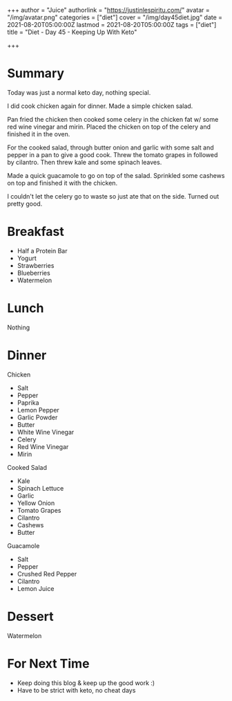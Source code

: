 +++
author = "Juice"
authorlink = "https://justinlespiritu.com/"
avatar = "/img/avatar.png"
categories = ["diet"]
cover = "/img/day45diet.jpg"
date = 2021-08-20T05:00:00Z
lastmod = 2021-08-20T05:00:00Z
tags = ["diet"]
title = "Diet - Day 45 - Keeping Up With Keto"

+++
# Summary

Today was just a normal keto day, nothing special.

I did cook chicken again for dinner.  Made a simple chicken salad.

Pan fried the chicken then cooked some celery in the chicken fat w/ some red wine vinegar and mirin.  Placed the chicken on top of the celery and finished it in the oven.

For the cooked salad, through butter onion and garlic with some salt and pepper in a pan to give a good cook.  Threw the tomato grapes in followed by cilantro.  Then threw kale and some spinach leaves.

Made a quick guacamole to go on top of the salad.  Sprinkled some cashews on top and finished it with the chicken.  

I couldn't let the celery go to waste so just ate that on the side.  Turned out pretty good.

# Breakfast

* Half a Protein Bar
* Yogurt
* Strawberries
* Blueberries
* Watermelon

# Lunch

Nothing

# Dinner

Chicken

* Salt
* Pepper
* Paprika
* Lemon Pepper
* Garlic Powder
* Butter
* White Wine Vinegar
* Celery
* Red Wine Vinegar
* Mirin

Cooked Salad

* Kale
* Spinach Lettuce
* Garlic
* Yellow Onion
* Tomato Grapes
* Cilantro
* Cashews
* Butter

Guacamole

* Salt
* Pepper
* Crushed Red Pepper 
* Cilantro
* Lemon Juice

# Dessert

Watermelon

# For Next Time

* Keep doing this blog & keep up the good work :)
* Have to be strict with keto, no cheat days